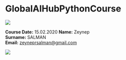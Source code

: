 # GlobalAIHubPythonCourse
![](img/logo.png)

**Course Date:** 15.02.2020 
**Name:** Zeynep  
**Surname:** SALMAN  
**Email:** zeyneprsalman@gmail.com  

![](img/myCertificate.png)

